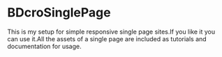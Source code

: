 # BDcroSinglePage
This is my setup for simple responsive single page sites.If you like it you can use it.All the assets of a single page are included as tutorials and documentation for usage.
